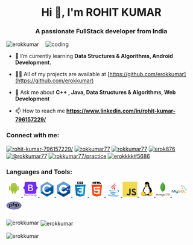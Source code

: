 <h1 align="center">Hi 👋, I'm ROHIT KUMAR</h1>
<h3 align="center">A passionate FullStack developer from India</h3>
<img align="right" alt="coding" width="400" src= "https://media.tenor.com/NOYF3f82b_gAAAAC/programmer.gif">

<p align="left"> <img src="https://komarev.com/ghpvc/?username=erokkumar&label=Profile%20views&color=0e75b6&style=flat" alt="erokkumar" /> </p>

- 🌱 I’m currently learning **Data Structures & Algorithms, Android Development.**

- 👨‍💻 All of my projects are available at [https://github.com/erokkumar](https://github.com/erokkumar)

- 💬 Ask me about **C++ , Java, Data Structures & Algorithms, Web Development**

- 📫 How to reach me **https://www.linkedin.com/in/rohit-kumar-796157229/**

<h3 align="left">Connect with me:</h3>
<p align="left">
<a href="https://linkedin.com/in/rohit-kumar-796157229/" target="blank"><img align="center" src="https://raw.githubusercontent.com/rahuldkjain/github-profile-readme-generator/master/src/images/icons/Social/linked-in-alt.svg" alt="rohit-kumar-796157229/" height="30" width="40" /></a>
<a href="https://www.codechef.com/users/rokkumar77" target="blank"><img align="center" src="https://cdn.jsdelivr.net/npm/simple-icons@3.1.0/icons/codechef.svg" alt="rokkumar77" height="30" width="40" /></a>
<a href="https://www.hackerrank.com/rokkumar77" target="blank"><img align="center" src="https://raw.githubusercontent.com/rahuldkjain/github-profile-readme-generator/master/src/images/icons/Social/hackerrank.svg" alt="rokkumar77" height="30" width="40" /></a>
<a href="https://www.leetcode.com/erok876" target="blank"><img align="center" src="https://raw.githubusercontent.com/rahuldkjain/github-profile-readme-generator/master/src/images/icons/Social/leet-code.svg" alt="erok876" height="30" width="40" /></a>
<a href="https://www.hackerearth.com/@rokkumar77" target="blank"><img align="center" src="https://raw.githubusercontent.com/rahuldkjain/github-profile-readme-generator/master/src/images/icons/Social/hackerearth.svg" alt="@rokkumar77" height="30" width="40" /></a>
<a href="https://auth.geeksforgeeks.org/user/rokkumar77/practice" target="blank"><img align="center" src="https://raw.githubusercontent.com/rahuldkjain/github-profile-readme-generator/master/src/images/icons/Social/geeks-for-geeks.svg" alt="rokkumar77/practice" height="30" width="40" /></a>
<a href="https://discord.gg/erokkkk#5686" target="blank"><img align="center" src="https://raw.githubusercontent.com/rahuldkjain/github-profile-readme-generator/master/src/images/icons/Social/discord.svg" alt="erokkkk#5686" height="30" width="40" /></a>
</p>

<h3 align="left">Languages and Tools:</h3>
<p align="left"> <a href="https://developer.android.com" target="_blank" rel="noreferrer"> <img src="https://raw.githubusercontent.com/devicons/devicon/master/icons/android/android-original-wordmark.svg" alt="android" width="40" height="40"/> </a> <a href="https://getbootstrap.com" target="_blank" rel="noreferrer"> <img src="https://raw.githubusercontent.com/devicons/devicon/master/icons/bootstrap/bootstrap-plain-wordmark.svg" alt="bootstrap" width="40" height="40"/> </a> <a href="https://www.cprogramming.com/" target="_blank" rel="noreferrer"> <img src="https://raw.githubusercontent.com/devicons/devicon/master/icons/c/c-original.svg" alt="c" width="40" height="40"/> </a> <a href="https://www.w3schools.com/cpp/" target="_blank" rel="noreferrer"> <img src="https://raw.githubusercontent.com/devicons/devicon/master/icons/cplusplus/cplusplus-original.svg" alt="cplusplus" width="40" height="40"/> </a> <a href="https://www.w3schools.com/css/" target="_blank" rel="noreferrer"> <img src="https://raw.githubusercontent.com/devicons/devicon/master/icons/css3/css3-original-wordmark.svg" alt="css3" width="40" height="40"/> </a> <a href="https://www.w3.org/html/" target="_blank" rel="noreferrer"> <img src="https://raw.githubusercontent.com/devicons/devicon/master/icons/html5/html5-original-wordmark.svg" alt="html5" width="40" height="40"/> </a> <a href="https://www.java.com" target="_blank" rel="noreferrer"> <img src="https://raw.githubusercontent.com/devicons/devicon/master/icons/java/java-original.svg" alt="java" width="40" height="40"/> </a> <a href="https://developer.mozilla.org/en-US/docs/Web/JavaScript" target="_blank" rel="noreferrer"> <img src="https://raw.githubusercontent.com/devicons/devicon/master/icons/javascript/javascript-original.svg" alt="javascript" width="40" height="40"/> </a> <a href="https://www.linux.org/" target="_blank" rel="noreferrer"> <img src="https://raw.githubusercontent.com/devicons/devicon/master/icons/linux/linux-original.svg" alt="linux" width="40" height="40"/> </a> <a href="https://www.mongodb.com/" target="_blank" rel="noreferrer"> <img src="https://raw.githubusercontent.com/devicons/devicon/master/icons/mongodb/mongodb-original-wordmark.svg" alt="mongodb" width="40" height="40"/> </a> <a href="https://www.mysql.com/" target="_blank" rel="noreferrer"> <img src="https://raw.githubusercontent.com/devicons/devicon/master/icons/mysql/mysql-original-wordmark.svg" alt="mysql" width="40" height="40"/> </a> <a href="https://www.php.net" target="_blank" rel="noreferrer"> <img src="https://raw.githubusercontent.com/devicons/devicon/master/icons/php/php-original.svg" alt="php" width="40" height="40"/> </a> </p>

<p><img align="left" src="https://github-readme-stats.vercel.app/api/top-langs?username=erokkumar&show_icons=true&locale=en&layout=compact" alt="erokkumar" /></p>

<p>&nbsp;<img align="center" src="https://github-readme-stats.vercel.app/api?username=erokkumar&show_icons=true&locale=en" alt="erokkumar" /></p>

<p><img align="center" src="https://github-readme-streak-stats.herokuapp.com/?user=erokkumar&" alt="erokkumar" /></p>
